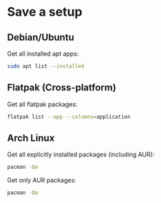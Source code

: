 # Save a setup

## Debian/Ubuntu
Get all installed apt apps:
```bash
sudo apt list --installed
```

## Flatpak (Cross-platform)
Get all flatpak packages:
```bash
flatpak list --app --columns=application
```

## Arch Linux
Get all explicitly installed packages (including AUR):
```bash
pacman -Qe
```

Get only AUR packages:
```bash
pacman -Qm
```
